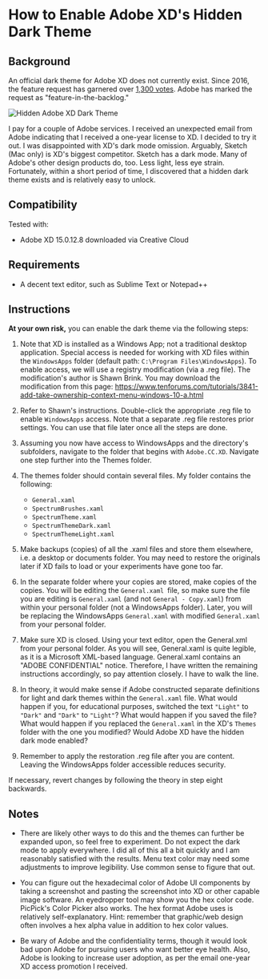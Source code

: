 # How  to Enable Adobe XD's Hidden Dark Theme

## Background

An official dark theme for Adobe XD does not currently exist. Since 2016, the feature request has garnered over [1,300 votes](https://adobexd.uservoice.com/forums/353007-adobe-xd-feature-requests/suggestions/12940362-dark-interface-overall-ui-including-side-panels). Adobe has marked the request as "feature-in-the-backlog."

![Hidden Adobe XD Dark Theme](https://i.imgur.com/iCrtHkU.png)

I pay for a couple of Adobe services. I received an unexpected email from Adobe indicating that I received a one-year license to XD. I decided to try it out. I was disappointed with XD's dark mode omission. Arguably, Sketch (Mac only) is XD's biggest competitor. Sketch has a dark mode. Many of Adobe's other design products do, too. Less light, less eye strain. Fortunately, within a short period of time, I discovered that a hidden dark theme exists and is relatively easy to unlock.

## Compatibility

Tested with: 

* Adobe XD 15.0.12.8 downloaded via Creative Cloud

## Requirements

* A decent text editor, such as Sublime Text or Notepad++

## Instructions

**At your own risk,** you can enable the dark theme via the following steps​:​

1. Note that XD is installed as a Windows App; not a traditional desktop application. Special access is needed for working with XD files within the `WindowsApps` folder (default path: `C:\Program Files\WindowsApps`). To enable access, we will use a registry modification (via a .reg file). The modification's author is Shawn Brink. You may download the modification from this page: https://www.tenforums.com/tutorials/3841-add-take-ownership-context-menu-windows-10-a.html
2. Refer to Shawn's instructions. Double-click the appropriate .reg file to enable `WindowsApps` access. Note that a separate .reg file restores prior settings. You can use that file later once all the steps are done.
3. Assuming you now have access to WindowsApps and the directory's subfolders, navigate to the folder that begins with `Adobe.CC.XD`. Navigate one step further into the Themes folder.
4. The themes folder should contain several files. My folder contains the following: 
   * `General.xaml`
   * `SpectrumBrushes.xaml`
   * `SpectrumTheme.xaml`
   * `SpectrumThemeDark.xaml`
   * `SpectrumThemeLight.xaml`

5. Make backups (copies) of all the .xaml files and store them elsewhere, i.e. a desktop or documents folder. You may need to restore the originals later if XD fails to load or your experiments have gone too far.
6. In the separate folder where your copies are stored, make copies of the copies. You will be editing the `General.xaml `file, so make sure the file you are editing is `General.xaml` (and not `General - Copy.xaml`) from within your personal folder (not a WindowsApps folder). Later, you will be replacing the WindowsApps `General.xaml` with modified `General.xaml` from your personal folder.
7. Make sure XD is closed. Using your text editor, open the General.xml from your personal folder. As you will see, General.xaml is quite legible, as it is a Microsoft  XML-based language. General.xaml contains an "ADOBE CONFIDENTIAL" notice. Therefore, I have written the remaining instructions accordingly, so pay attention closely. I have to walk the line.
8. In theory, it would make sense if Adobe constructed separate definitions for light and dark themes within the `General.xaml` file. What would happen if you, for educational purposes, switched the text `"Light"` to `"Dark"` and `"Dark"` to `"Light"`? What would happen if you saved the file? What would happen if you replaced the `General.xaml` in the XD's `Themes` folder with the one you modified? Would Adobe XD have the hidden dark mode enabled?
9. Remember to apply the restoration .reg file after you are content. Leaving the WindowsApps folder accessible reduces security.

If necessary, revert changes by following the theory in step eight backwards. 

## Notes

* There are likely other ways to do this and the themes can further be expanded upon, so feel free to experiment. Do not expect the dark mode to apply everywhere. I did all of this all a bit quickly and I am reasonably satisfied with the results. Menu text color may need some adjustments to improve legibility. Use common sense to figure that out.

* You can figure out the hexadecimal color of Adobe UI components by taking a screenshot and pasting the screenshot into XD or other capable image software. An eyedropper tool may show you the hex color code. PicPick's Color Picker also works. The hex format Adobe uses is relatively self-explanatory. Hint: remember that graphic/web design often involves a hex alpha value in addition to hex color values.

* Be wary of Adobe and the confidentiality terms, though it would look bad upon Adobe for pursuing users who want better eye health. Also, Adobe is looking to increase user adoption, as per the email one-year XD access promotion I received.
